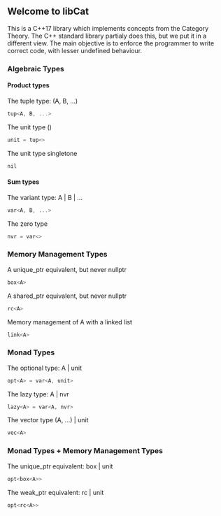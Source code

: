 ## Welcome to libCat

This is a C++17 library which implements concepts from the Category Theory.
The C++ standard library partialy does this, but we put it in a different view.
The main objective is to enforce the programmer to write correct code,
with lesser undefined behaviour.

### Algebraic Types

#### Product types
The tuple type: (A, B, ...)
```C++
tup<A, B, ...>
```
The unit type ()
```C++
unit = tup<>
```

The unit type singletone
```C++
nil
```

#### Sum types
The variant type: A | B | ...
```C++
var<A, B, ...>
```
The zero type
```C++
nvr = var<>
```

### Memory Management Types

A unique_ptr<A> equivalent, but never nullptr
```C++
box<A>
```
  
A shared_ptr<A> equivalent, but never nullptr
```C++
rc<A> 
```

Memory management of A with a linked list
```C++
link<A>
```

### Monad Types

The optional type: A | unit
```C++
opt<A> = var<A, unit> 
```

The lazy type: A | nvr
```C++
lazy<A> = var<A, nvr>
```

The vector type (A, ...) | unit
```C++
vec<A>
```

### Monad Types + Memory Management Types

The unique_ptr equivalent: box<A> | unit
```C++
opt<box<A>>
```

The weak_ptr equivalent: rc<A> | unit
```C++
opt<rc<A>>
```
